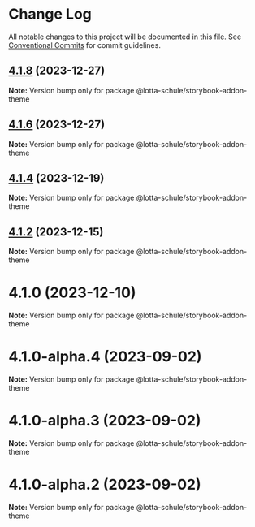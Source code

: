 # Change Log

All notable changes to this project will be documented in this file.
See [Conventional Commits](https://conventionalcommits.org) for commit guidelines.

## [4.1.8](https://github.com/lotta-schule/web/compare/v4.1.7...v4.1.8) (2023-12-27)

**Note:** Version bump only for package @lotta-schule/storybook-addon-theme

## [4.1.6](https://github.com/lotta-schule/web/compare/v4.1.4...v4.1.6) (2023-12-27)

**Note:** Version bump only for package @lotta-schule/storybook-addon-theme

## [4.1.4](https://github.com/lotta-schule/web/compare/v4.1.2...v4.1.4) (2023-12-19)

**Note:** Version bump only for package @lotta-schule/storybook-addon-theme

## [4.1.2](https://github.com/lotta-schule/web/compare/v4.1.1...v4.1.2) (2023-12-15)

**Note:** Version bump only for package @lotta-schule/storybook-addon-theme

# 4.1.0 (2023-12-10)

**Note:** Version bump only for package @lotta-schule/storybook-addon-theme

# 4.1.0-alpha.4 (2023-09-02)

**Note:** Version bump only for package @lotta-schule/storybook-addon-theme

# 4.1.0-alpha.3 (2023-09-02)

**Note:** Version bump only for package @lotta-schule/storybook-addon-theme

# 4.1.0-alpha.2 (2023-09-02)

**Note:** Version bump only for package @lotta-schule/storybook-addon-theme

